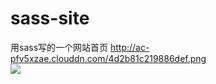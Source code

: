 # sass-site
用sass写的一个网站首页
http://ac-pfv5xzae.clouddn.com/4d2b81c219886def.png
<img src="http://ac-pfv5xzae.clouddn.com/4d2b81c219886def.png?imageView2/1/w/800/h/400" style="display:block;">
